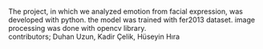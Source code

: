 The project, in which we analyzed emotion from facial expression, was developed with python. the model was trained with fer2013 dataset. image processing was done with opencv library.<br />
contributors; Duhan Uzun, Kadir Çelik, Hüseyin Hıra
